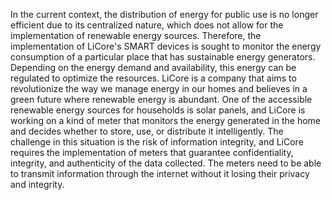 In the current context, the distribution of energy for public use is no longer efficient due to its centralized nature, which does not allow for the implementation of renewable energy sources. Therefore, the implementation of LiCore's SMART devices is sought to monitor the energy consumption of a particular place that has sustainable energy generators. Depending on the energy demand and availability, this energy can be regulated to optimize the resources. LiCore is a company that aims to revolutionize the way we manage energy in our homes and believes in a green future where renewable energy is abundant. One of the accessible renewable energy sources for households is solar panels, and LiCore is working on a kind of meter that monitors the energy generated in the home and decides whether to store, use, or distribute it intelligently. The challenge in this situation is the risk of information integrity, and LiCore requires the implementation of meters that guarantee confidentiality, integrity, and authenticity of the data collected. The meters need to be able to transmit information through the internet without it losing their privacy and integrity. 